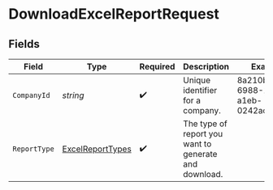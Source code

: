 # DownloadExcelReportRequest


## Fields

| Field                                                       | Type                                                        | Required                                                    | Description                                                 | Example                                                     |
| ----------------------------------------------------------- | ----------------------------------------------------------- | ----------------------------------------------------------- | ----------------------------------------------------------- | ----------------------------------------------------------- |
| `CompanyId`                                                 | *string*                                                    | :heavy_check_mark:                                          | Unique identifier for a company.                            | 8a210b68-6988-11ed-a1eb-0242ac120002                        |
| `ReportType`                                                | [ExcelReportTypes](../../Models/Shared/ExcelReportTypes.md) | :heavy_check_mark:                                          | The type of report you want to generate and download.       |                                                             |